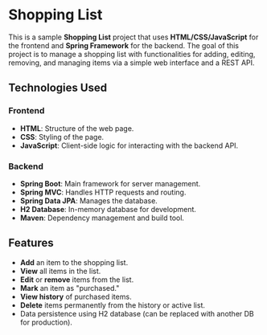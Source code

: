 # Shopping List

This is a sample **Shopping List** project that uses **HTML/CSS/JavaScript** for the frontend and **Spring Framework** for the backend. The goal of this project is to manage a shopping list with functionalities for adding, editing, removing, and managing items via a simple web interface and a REST API.

## Technologies Used

### Frontend
- **HTML**: Structure of the web page.
- **CSS**: Styling of the page.
- **JavaScript**: Client-side logic for interacting with the backend API.

### Backend
- **Spring Boot**: Main framework for server management.
- **Spring MVC**: Handles HTTP requests and routing.
- **Spring Data JPA**: Manages the database.
- **H2 Database**: In-memory database for development.
- **Maven**: Dependency management and build tool.

## Features

- **Add** an item to the shopping list.
- **View** all items in the list.
- **Edit** or **remove** items from the list.
- **Mark** an item as "purchased."
- **View history** of purchased items.
- **Delete** items permanently from the history or active list.
- Data persistence using H2 database (can be replaced with another DB for production).

